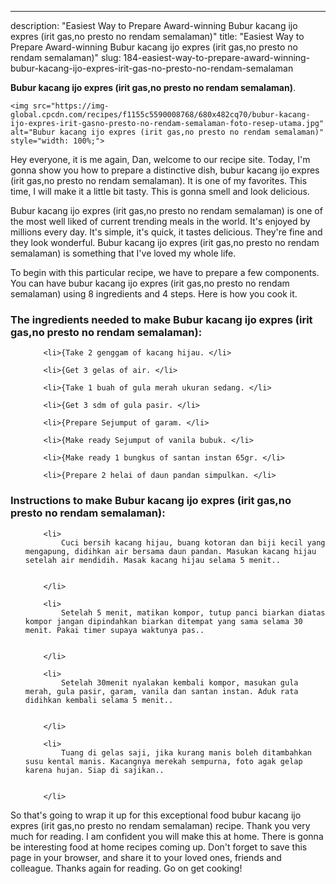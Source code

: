 ---
description: "Easiest Way to Prepare Award-winning Bubur kacang ijo expres (irit gas,no presto no rendam semalaman)"
title: "Easiest Way to Prepare Award-winning Bubur kacang ijo expres (irit gas,no presto no rendam semalaman)"
slug: 184-easiest-way-to-prepare-award-winning-bubur-kacang-ijo-expres-irit-gas-no-presto-no-rendam-semalaman

<p>
	<strong>Bubur kacang ijo expres (irit gas,no presto no rendam semalaman)</strong>. 
	
</p>
<p>
	
	<img src="https://img-global.cpcdn.com/recipes/f1155c5590008768/680x482cq70/bubur-kacang-ijo-expres-irit-gasno-presto-no-rendam-semalaman-foto-resep-utama.jpg" alt="Bubur kacang ijo expres (irit gas,no presto no rendam semalaman)" style="width: 100%;">
	
	
</p>
<p>
	Hey everyone, it is me again, Dan, welcome to our recipe site. Today, I'm gonna show you how to prepare a distinctive dish, bubur kacang ijo expres (irit gas,no presto no rendam semalaman). It is one of my favorites. This time, I will make it a little bit tasty. This is gonna smell and look delicious.
</p>
	
<p>
	Bubur kacang ijo expres (irit gas,no presto no rendam semalaman) is one of the most well liked of current trending meals in the world. It's enjoyed by millions every day. It's simple, it's quick, it tastes delicious. They're fine and they look wonderful. Bubur kacang ijo expres (irit gas,no presto no rendam semalaman) is something that I've loved my whole life.
</p>
<p>
	
</p>

<p>
To begin with this particular recipe, we have to prepare a few components. You can have bubur kacang ijo expres (irit gas,no presto no rendam semalaman) using 8 ingredients and 4 steps. Here is how you cook it.
</p>

<h3>The ingredients needed to make Bubur kacang ijo expres (irit gas,no presto no rendam semalaman):</h3>

<ol>
	
		<li>{Take 2 genggam of kacang hijau. </li>
	
		<li>{Get 3 gelas of air. </li>
	
		<li>{Take 1 buah of gula merah ukuran sedang. </li>
	
		<li>{Get 3 sdm of gula pasir. </li>
	
		<li>{Prepare Sejumput of garam. </li>
	
		<li>{Make ready Sejumput of vanila bubuk. </li>
	
		<li>{Make ready 1 bungkus of santan instan 65gr. </li>
	
		<li>{Prepare 2 helai of daun pandan simpulkan. </li>
	
</ol>
<p>
	
</p>

<h3>Instructions to make Bubur kacang ijo expres (irit gas,no presto no rendam semalaman):</h3>

<ol>
	
		<li>
			Cuci bersih kacang hijau, buang kotoran dan biji kecil yang mengapung, didihkan air bersama daun pandan. Masukan kacang hijau setelah air mendidih. Masak kacang hijau selama 5 menit..
			
			
		</li>
	
		<li>
			Setelah 5 menit, matikan kompor, tutup panci biarkan diatas kompor jangan dipindahkan biarkan ditempat yang sama selama 30 menit. Pakai timer supaya waktunya pas..
			
			
		</li>
	
		<li>
			Setelah 30menit nyalakan kembali kompor, masukan gula merah, gula pasir, garam, vanila dan santan instan. Aduk rata didihkan kembali selama 5 menit..
			
			
		</li>
	
		<li>
			Tuang di gelas saji, jika kurang manis boleh ditambahkan susu kental manis. Kacangnya merekah sempurna, foto agak gelap karena hujan. Siap di sajikan..
			
			
		</li>
	
</ol>

<p>
	
</p>

<p>
	So that's going to wrap it up for this exceptional food bubur kacang ijo expres (irit gas,no presto no rendam semalaman) recipe. Thank you very much for reading. I am confident you will make this at home. There is gonna be interesting food at home recipes coming up. Don't forget to save this page in your browser, and share it to your loved ones, friends and colleague. Thanks again for reading. Go on get cooking!
</p>
